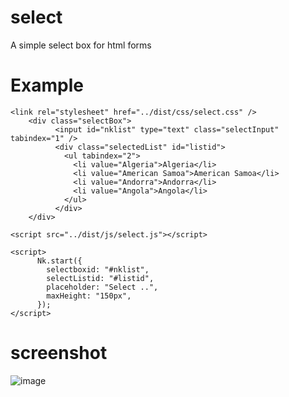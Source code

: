 # select

A simple select box for html forms

# Example
```code
<link rel="stylesheet" href="../dist/css/select.css" />
    <div class="selectBox">
          <input id="nklist" type="text" class="selectInput" tabindex="1" />
          <div class="selectedList" id="listid">
            <ul tabindex="2">
              <li value="Algeria">Algeria</li>
              <li value="American Samoa">American Samoa</li>
              <li value="Andorra">Andorra</li>
              <li value="Angola">Angola</li>
            </ul>
          </div>
    </div>

<script src="../dist/js/select.js"></script>

<script>
      Nk.start({
        selectboxid: "#nklist",
        selectListid: "#listid",
        placeholder: "Select ..",
        maxHeight: "150px",
      });
</script>
```
# screenshot

![image](https://user-images.githubusercontent.com/11496339/159176527-1b2ec6b0-805f-4571-8211-0b76e75f1e32.png)
